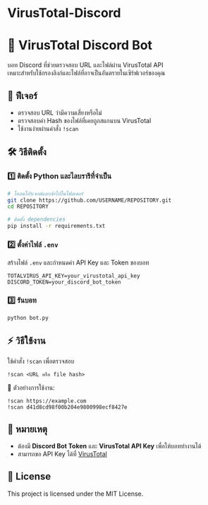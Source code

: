 # VirusTotal-Discord
# 🦠 VirusTotal Discord Bot

บอท Discord ที่ช่วยตรวจสอบ URL และไฟล์ผ่าน VirusTotal API  
เหมาะสำหรับใช้กรองลิงก์และไฟล์ที่อาจเป็นอันตรายในเซิร์ฟเวอร์ของคุณ  

## 🚀 ฟีเจอร์
- ตรวจสอบ URL ว่ามีความเสี่ยงหรือไม่  
- ตรวจสอบค่า Hash ของไฟล์ที่เคยถูกสแกนบน VirusTotal  
- ใช้งานง่ายผ่านคำสั่ง `!scan`  

## 🛠 วิธีติดตั้ง

### 1️⃣ ติดตั้ง Python และไลบรารีที่จำเป็น
```bash
# โคลนโปรเจกต์และเข้าไปในโฟลเดอร์
git clone https://github.com/USERNAME/REPOSITORY.git  
cd REPOSITORY  

# ติดตั้ง dependencies
pip install -r requirements.txt
```

### 2️⃣ ตั้งค่าไฟล์ `.env`
สร้างไฟล์ `.env` และกำหนดค่า API Key และ Token ของบอท  
```plaintext
TOTALVIRUS_API_KEY=your_virustotal_api_key
DISCORD_TOKEN=your_discord_bot_token
```

### 3️⃣ รันบอท
```bash
python bot.py
```

## ⚡ วิธีใช้งาน
ใช้คำสั่ง `!scan` เพื่อตรวจสอบ  
```plaintext
!scan <URL หรือ file hash>
```

🔹 ตัวอย่างการใช้งาน:  
```plaintext
!scan https://example.com  
!scan d41d8cd98f00b204e9800998ecf8427e
```

## 📝 หมายเหตุ
- ต้องมี **Discord Bot Token** และ **VirusTotal API Key** เพื่อให้บอททำงานได้  
- สามารถขอ API Key ได้ที่ [VirusTotal](https://www.virustotal.com/gui/join-us)

## 📜 License
This project is licensed under the MIT License.

